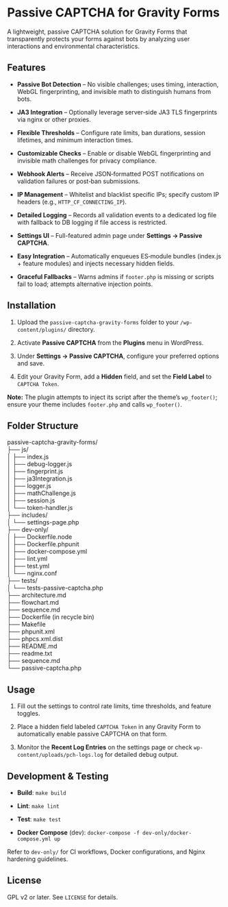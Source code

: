 # **Passive CAPTCHA for Gravity Forms**

A lightweight, passive CAPTCHA solution for Gravity Forms that transparently protects your forms against bots by analyzing user interactions and environmental characteristics.

## **Features**

* **Passive Bot Detection** – No visible challenges; uses timing, interaction, WebGL fingerprinting, and invisible math to distinguish humans from bots.

* **JA3 Integration** – Optionally leverage server‑side JA3 TLS fingerprints via nginx or other proxies.

* **Flexible Thresholds** – Configure rate limits, ban durations, session lifetimes, and minimum interaction times.

* **Customizable Checks** – Enable or disable WebGL fingerprinting and invisible math challenges for privacy compliance.

* **Webhook Alerts** – Receive JSON‑formatted POST notifications on validation failures or post‑ban submissions.

* **IP Management** – Whitelist and blacklist specific IPs; specify custom IP headers (e.g., `HTTP_CF_CONNECTING_IP`).

* **Detailed Logging** – Records all validation events to a dedicated log file with fallback to DB logging if file access is restricted.

* **Settings UI** – Full-featured admin page under **Settings → Passive CAPTCHA**.

* **Easy Integration** – Automatically enqueues ES‑module bundles (index.js \+ feature modules) and injects necessary hidden fields.

* **Graceful Fallbacks** – Warns admins if `footer.php` is missing or scripts fail to load; attempts alternative injection points.

## **Installation**

1. Upload the `passive-captcha-gravity-forms` folder to your `/wp-content/plugins/` directory.

2. Activate **Passive CAPTCHA** from the **Plugins** menu in WordPress.

3. Under **Settings → Passive CAPTCHA**, configure your preferred options and save.

4. Edit your Gravity Form, add a **Hidden** field, and set the **Field Label** to `CAPTCHA Token`.

**Note:** The plugin attempts to inject its script after the theme’s `wp_footer()`; ensure your theme includes `footer.php` and calls `wp_footer()`.

## **Folder Structure**

passive-captcha-gravity-forms/  
├── js/  
│   ├── index.js  
│   ├── debug-logger.js  
│   ├── fingerprint.js  
│   ├── ja3Integration.js  
│   ├── logger.js  
│   ├── mathChallenge.js  
│   ├── session.js  
│   └── token-handler.js  
├── includes/  
│   └── settings-page.php  
├── dev-only/  
│   ├── Dockerfile.node  
│   ├── Dockerfile.phpunit  
│   ├── docker-compose.yml  
│   ├── lint.yml  
│   ├── test.yml  
│   └── nginx.conf  
├── tests/  
│   └── tests-passive-captcha.php  
├── architecture.md  
├── flowchart.md  
├── sequence.md  
├── Dockerfile (in recycle bin)  
├── Makefile  
├── phpunit.xml  
├── phpcs.xml.dist  
├── README.md  
├── readme.txt  
├── sequence.md  
└── passive-captcha.php

## **Usage**

1. Fill out the settings to control rate limits, time thresholds, and feature toggles.

2. Place a hidden field labeled `CAPTCHA Token` in any Gravity Form to automatically enable passive CAPTCHA on that form.

3. Monitor the **Recent Log Entries** on the settings page or check `wp-content/uploads/pch-logs.log` for detailed debug output.

## **Development & Testing**

* **Build**: `make build`

* **Lint**: `make lint`

* **Test**: `make test`

* **Docker Compose** (dev): `docker-compose -f dev-only/docker-compose.yml up`

Refer to `dev-only/` for CI workflows, Docker configurations, and Nginx hardening guidelines.

## **License**

GPL v2 or later. See `LICENSE` for details.

